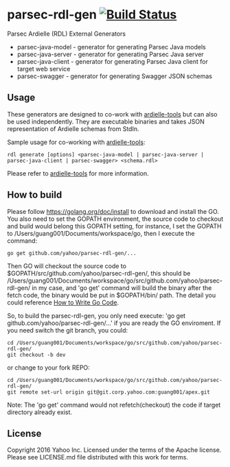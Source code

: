 # parsec-rdl-gen [![Build Status](https://travis-ci.org/yahoo/parsec-rdl-gen.svg?branch=master)](https://travis-ci.org/yahoo/parsec-rdl-gen)

Parsec Ardielle (RDL) External Generators

* parsec-java-model - generator for generating Parsec Java models
* parsec-java-server - generator for generating Parsec Java server
* parsec-java-client - generator for generating Parsec Java client for target web service
* parsec-swagger - generator for generating Swagger JSON schemas

## Usage

These generators are designed to co-work with [ardielle-tools](https://github.com/ardielle/ardielle-tools) but can also be used independently.  They are executable binaries and takes JSON representation of Ardielle schemas from StdIn.  

Sample usage for co-working with [ardielle-tools](https://github.com/ardielle/ardielle-tools):

    rdl generate [options] <parsec-java-model | parsec-java-server | parsec-java-client | parsec-swagger> <schema.rdl>

Please refer to [ardielle-tools](https://github.com/ardielle/ardielle-tools) for more information.

## How to build

Please follow https://golang.org/doc/install to download and install the GO. You also need to set the GOPATH environment, the source code to checkout and build would belong this GOPATH setting, for instance, I set the GOPATH to /Users/guang001/Documents/workspace/go, then I execute the command: 
```
go get github.com/yahoo/parsec-rdl-gen/...
```

Then GO will checkout the source code to $GOPATH/src/github.com/yahoo/parsec-rdl-gen/, this should be /Users/guang001/Documents/workspace/go/src/github.com/yahoo/parsec-rdl-gen/ in my case, and 'go get' command will build the binary after the fetch code, the binary would be put in $GOPATH/bin/ path. The detail you could reference [How to Write Go Code](https://golang.org/doc/code.html).

So, to build the parsec-rdl-gen, you only need execute: 'go get github.com/yahoo/parsec-rdl-gen/...' if you are ready the GO enviroment. If you need switch the git branch, you could:
```
cd /Users/guang001/Documents/workspace/go/src/github.com/yahoo/parsec-rdl-gen/
git checkout -b dev
```

or change to your fork REPO:

```
cd /Users/guang001/Documents/workspace/go/src/github.com/yahoo/parsec-rdl-gen/
git remote set-url origin git@git.corp.yahoo.com:guang001/apex.git
```

Note: The 'go get' command would not refetch(checkout) the code if target directory already exist.

## License

Copyright 2016 Yahoo Inc.
Licensed under the terms of the Apache license. Please see LICENSE.md file distributed with this work for terms.
